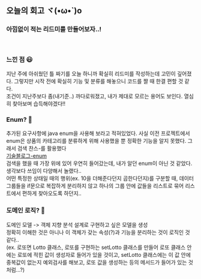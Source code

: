 ## 오늘의 회고 ヾ(•ω•`)o

### 아낌없이 적는 리드미를 만들어보자..!

<br>

### 느낀 점 😃

지난 주에 아쉬웠던 틀 짜기를 오늘 하니까 확실히 리드미를 작성하는데 고민이 깊어졌다. 그렇지만 시작 전에 확실히 기능 및 분류를 해놓으니 코드를 짤 때 한결 편할 것 같다.
<br>
조건이 지난주보다 좀(내기준..) 까다로워졌고, 내가 제대로 모르는 용어도 보인다. 열심히 찾아보며 습득해야겠다!!

### Enum? 💩

추가된 요구사항에 java enum을 사용해 보라고 적혀있었다. 사실 이전 프로젝트에서 enum은 상품의 카테고리를 분류하게 위해 사용했을 뿐 정확한 기능을 알지 못했다. 그래서 검색 찬스-를 활용했다
<br>
[기술블로그-enum](https://techblog.woowahan.com/2527/)
<br>
검색을 했을 때 가장 위에 있어 우연히 들어갔는데, 내가 알던 enum이 아닌 것 같았다. 생각보다 쓰임이 다양해서 놀랬다..
<br>
어떤 특정한 상태일 때의 행위(ex. 10을 더해준다던지 곱한다던지)를 구분할 때, 데이터 그룹들을 if문으로 복잡하게 분리하지 않고 하나의 그룹 안에 값들을 리스트로 묶어 리스트에서 편하게 찾아오도록 하던지..

### 도메인 로직? 👊

도메인 모델 -> 객체 지향 분석 설계로 구현하고 싶은 모델을 생성
<br>
정확히 이해한 것은 아니나 이 객체가 갖는 속성(?)과 기능을 분리하는 것이 로직인 것 같다..
<br>
(ex. 로또면 Lotto 클래스, 로또를 구현하는 setLotto 클래스를 만들어 로또 클래스 안에는 로또에 적힌 값이 생성자로 들어가 있을 것이고, setLotto 클래스에는 이 값 안에 중복값이 없는지 예외검사를 해보고, 로또 값을 생성하는 등의 메서드가 들어가 있는 것처럼...?)
